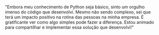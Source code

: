 "Embora meu conhecimento de Python seja básico, sinto um orgulho imenso do código que desenvolvi. Mesmo não sendo complexo, sei que terá um impacto positivo na rotina das pessoas na minha empresa. É gratificante ver como algo simples pode fazer a diferença. Estou animado para compartilhar e implementar essa solução que desenvolvi!"
